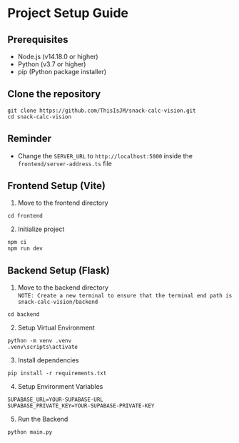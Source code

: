 # Project Setup Guide

## Prerequisites

- Node.js (v14.18.0 or higher)
- Python (v3.7 or higher)
- pip (Python package installer)

## Clone the repository
```
git clone https://github.com/ThisIsJM/snack-calc-vision.git
cd snack-calc-vision
```

## Reminder
- Change the `SERVER_URL` to `http://localhost:5000` inside the `frontend/server-address.ts` file 

## Frontend Setup (Vite)
1. Move to the frontend directory
```
cd frontend
```
2. Initialize project
```
npm ci
npm run dev
```

## Backend Setup (Flask)
1. Move to the backend directory <br/>
`NOTE: Create a new terminal to ensure that the terminal end path is snack-calc-vision/backend`
```
cd backend
```

2. Setup Virtual Environment
```
python -m venv .venv
.venv\scripts\activate
```

3. Install dependencies
```
pip install -r requirements.txt
```

4. Setup Environment Variables
```
SUPABASE_URL=YOUR-SUPABASE-URL
SUPABASE_PRIVATE_KEY=YOUR-SUPABASE-PRIVATE-KEY
```

5. Run the Backend
```
python main.py
```

